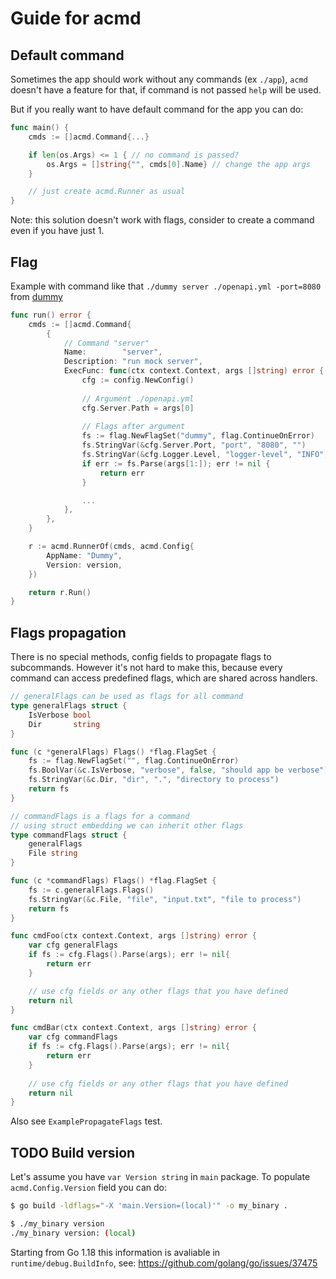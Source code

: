 # Guide for acmd

## Default command

Sometimes the app should work without any commands (ex `./app`), `acmd` doesn't have a feature for that, if command is not passed `help` will be used.

But if you really want to have default command for the app you can do:

```go
func main() {
	cmds := []acmd.Command{...}

	if len(os.Args) <= 1 { // no command is passed?
	    os.Args = []string{"", cmds[0].Name} // change the app args
	}

	// just create acmd.Runner as usual
}
```

Note: this solution doesn't work with flags, consider to create a command even if you have just 1.

## Flag

Example with command like that `./dummy server ./openapi.yml -port=8080` from [dummy](https://github.com/neotoolkit/dummy/blob/main/cmd/dummy/main.go)

```go
func run() error {
	cmds := []acmd.Command{
		{
			// Command "server"
			Name:        "server",
			Description: "run mock server",
			ExecFunc: func(ctx context.Context, args []string) error {
				cfg := config.NewConfig()
                
				// Argument ./openapi.yml
				cfg.Server.Path = args[0]
                
				// Flags after argument
				fs := flag.NewFlagSet("dummy", flag.ContinueOnError)
				fs.StringVar(&cfg.Server.Port, "port", "8080", "")
				fs.StringVar(&cfg.Logger.Level, "logger-level", "INFO", "")
				if err := fs.Parse(args[1:]); err != nil {
					return err
				}

				...
			},
		},
	}

	r := acmd.RunnerOf(cmds, acmd.Config{
		AppName: "Dummy",
		Version: version,
	})

	return r.Run()
}
```

## Flags propagation

There is no special methods, config fields to propagate flags to subcommands. However it's not hard to make this, because every command can access predefined flags, which are shared across handlers.

```go
// generalFlags can be used as flags for all command
type generalFlags struct {
	IsVerbose bool
	Dir       string
}

func (c *generalFlags) Flags() *flag.FlagSet {
	fs := flag.NewFlagSet("", flag.ContinueOnError)
	fs.BoolVar(&c.IsVerbose, "verbose", false, "should app be verbose")
	fs.StringVar(&c.Dir, "dir", ".", "directory to process")
	return fs
}

// commandFlags is a flags for a command
// using struct embedding we can inherit other flags
type commandFlags struct {
	generalFlags
	File string
}

func (c *commandFlags) Flags() *flag.FlagSet {
	fs := c.generalFlags.Flags()
	fs.StringVar(&c.File, "file", "input.txt", "file to process")
	return fs
}

func cmdFoo(ctx context.Context, args []string) error {
	var cfg generalFlags
	if fs := cfg.Flags().Parse(args); err != nil{
		return err
	}

	// use cfg fields or any other flags that you have defined
	return nil
}

func cmdBar(ctx context.Context, args []string) error {
	var cfg commandFlags
	if fs := cfg.Flags().Parse(args); err != nil{
		return err
	}
	
	// use cfg fields or any other flags that you have defined
	return nil
}
```

Also see `ExamplePropagateFlags` test.

## TODO Build version

Let's assume you have `var Version string` in `main` package. To populate `acmd.Config.Version` field you can do:

```sh
$ go build -ldflags="-X 'main.Version=(local)'" -o my_binary .

$ ./my_binary version
./my_binary version: (local)
```

Starting from Go 1.18 this information is avaliable in `runtime/debug.BuildInfo`, see: https://github.com/golang/go/issues/37475
